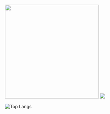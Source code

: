 <p>
   <a href="https://github.com/fekenzofugi">
   <img width="300px" src="https://github-readme-stats.vercel.app/api?username=fekenzofugi&show_icons=true&theme=dark&line_height=25&include_all_commits=true"/>
   </a>

   <a width="300px" href="https://github.com/fekenzofugi">
      <img src="https://github-readme-streak-stats.herokuapp.com/?user=fekenzofugi&theme=dark&line_height=33"/>
   </a>
   
   ![Top Langs](https://github-readme-stats.vercel.app/api/top-langs/?username=anuraghazra&layout=compact&theme=dark)   
      
</p>

   



